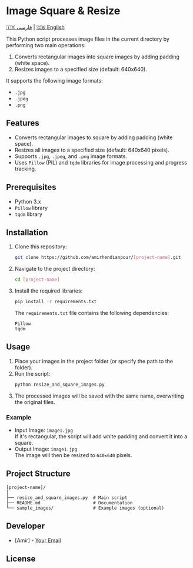 # Image Square & Resize

[🇮🇷 فارسی](README.fa.md) | [🇬🇧 English](README.md)

This Python script processes image files in the current directory by performing two main operations:
1. Converts rectangular images into square images by adding padding (white space).
2. Resizes images to a specified size (default: 640x640).

It supports the following image formats:
- `.jpg`
- `.jpeg`
- `.png`

## Features
- Converts rectangular images to square by adding padding (white space).
- Resizes all images to a specified size (default: 640x640 pixels).
- Supports `.jpg`, `.jpeg`, and `.png` image formats.
- Uses `Pillow` (PIL) and `tqdm` libraries for image processing and progress tracking.

## Prerequisites
- Python 3.x
- `Pillow` library
- `tqdm` library

## Installation
1. Clone this repository:
   ```bash
   git clone https://github.com/amirhendianpour/[project-name].git
   ```
2. Navigate to the project directory:
   ```bash
   cd [project-name]
   ```
3. Install the required libraries:
   ```bash
   pip install -r requirements.txt
   ```

   The `requirements.txt` file contains the following dependencies:
   ```
   Pillow
   tqdm
   ```

## Usage
1. Place your images in the project folder (or specify the path to the folder).
2. Run the script:
   ```bash
   python resize_and_square_images.py
   ```
3. The processed images will be saved with the same name, overwriting the original files.

### Example
- Input Image: `image1.jpg`  
  If it's rectangular, the script will add white padding and convert it into a square.
- Output Image: `image1.jpg`  
  The image will then be resized to `640x640` pixels.

## Project Structure
```
[project-name]/
│
├── resize_and_square_images.py  # Main script
├── README.md                    # Documentation
└── sample_images/               # Example images (optional)
```

## Developer
- [Amir] - [Your Email](mailto:amir.hendianpour@gmail.com)

## License
